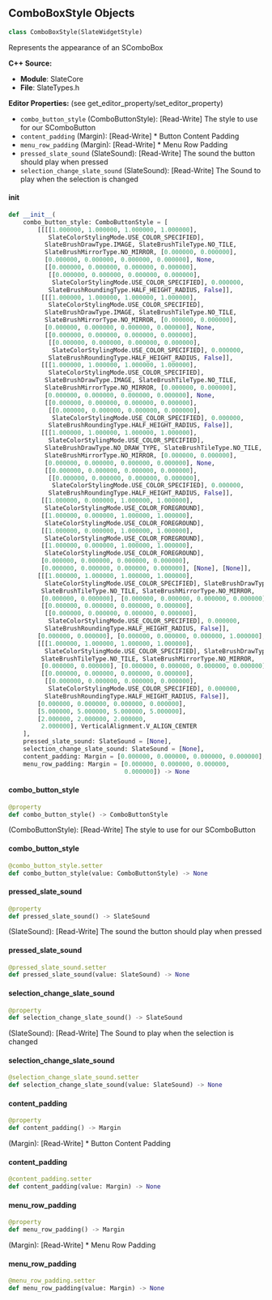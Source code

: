 ## ComboBoxStyle Objects

```python
class ComboBoxStyle(SlateWidgetStyle)
```

Represents the appearance of an SComboBox

**C++ Source:**

- **Module**: SlateCore
- **File**: SlateTypes.h

**Editor Properties:** (see get_editor_property/set_editor_property)

- ``combo_button_style`` (ComboButtonStyle):  [Read-Write] The style to use for our SComboButton
- ``content_padding`` (Margin):  [Read-Write] * Button Content Padding
- ``menu_row_padding`` (Margin):  [Read-Write] * Menu Row Padding
- ``pressed_slate_sound`` (SlateSound):  [Read-Write] The sound the button should play when pressed
- ``selection_change_slate_sound`` (SlateSound):  [Read-Write] The Sound to play when the selection is changed

<a id="unreal.ComboBoxStyle.__init__"></a>

#### __init__

```python
def __init__(
    combo_button_style: ComboButtonStyle = [
        [[[[1.000000, 1.000000, 1.000000, 1.000000],
           SlateColorStylingMode.USE_COLOR_SPECIFIED],
          SlateBrushDrawType.IMAGE, SlateBrushTileType.NO_TILE,
          SlateBrushMirrorType.NO_MIRROR, [0.000000, 0.000000],
          [0.000000, 0.000000, 0.000000, 0.000000], None,
          [[0.000000, 0.000000, 0.000000, 0.000000],
           [[0.000000, 0.000000, 0.000000, 0.000000],
            SlateColorStylingMode.USE_COLOR_SPECIFIED], 0.000000,
           SlateBrushRoundingType.HALF_HEIGHT_RADIUS, False]],
         [[[1.000000, 1.000000, 1.000000, 1.000000],
           SlateColorStylingMode.USE_COLOR_SPECIFIED],
          SlateBrushDrawType.IMAGE, SlateBrushTileType.NO_TILE,
          SlateBrushMirrorType.NO_MIRROR, [0.000000, 0.000000],
          [0.000000, 0.000000, 0.000000, 0.000000], None,
          [[0.000000, 0.000000, 0.000000, 0.000000],
           [[0.000000, 0.000000, 0.000000, 0.000000],
            SlateColorStylingMode.USE_COLOR_SPECIFIED], 0.000000,
           SlateBrushRoundingType.HALF_HEIGHT_RADIUS, False]],
         [[[1.000000, 1.000000, 1.000000, 1.000000],
           SlateColorStylingMode.USE_COLOR_SPECIFIED],
          SlateBrushDrawType.IMAGE, SlateBrushTileType.NO_TILE,
          SlateBrushMirrorType.NO_MIRROR, [0.000000, 0.000000],
          [0.000000, 0.000000, 0.000000, 0.000000], None,
          [[0.000000, 0.000000, 0.000000, 0.000000],
           [[0.000000, 0.000000, 0.000000, 0.000000],
            SlateColorStylingMode.USE_COLOR_SPECIFIED], 0.000000,
           SlateBrushRoundingType.HALF_HEIGHT_RADIUS, False]],
         [[[1.000000, 1.000000, 1.000000, 1.000000],
           SlateColorStylingMode.USE_COLOR_SPECIFIED],
          SlateBrushDrawType.NO_DRAW_TYPE, SlateBrushTileType.NO_TILE,
          SlateBrushMirrorType.NO_MIRROR, [0.000000, 0.000000],
          [0.000000, 0.000000, 0.000000, 0.000000], None,
          [[0.000000, 0.000000, 0.000000, 0.000000],
           [[0.000000, 0.000000, 0.000000, 0.000000],
            SlateColorStylingMode.USE_COLOR_SPECIFIED], 0.000000,
           SlateBrushRoundingType.HALF_HEIGHT_RADIUS, False]],
         [[1.000000, 0.000000, 1.000000, 1.000000],
          SlateColorStylingMode.USE_COLOR_FOREGROUND],
         [[1.000000, 0.000000, 1.000000, 1.000000],
          SlateColorStylingMode.USE_COLOR_FOREGROUND],
         [[1.000000, 0.000000, 1.000000, 1.000000],
          SlateColorStylingMode.USE_COLOR_FOREGROUND],
         [[1.000000, 0.000000, 1.000000, 1.000000],
          SlateColorStylingMode.USE_COLOR_FOREGROUND],
         [0.000000, 0.000000, 0.000000, 0.000000],
         [0.000000, 0.000000, 0.000000, 0.000000], [None], [None]],
        [[[1.000000, 1.000000, 1.000000, 1.000000],
          SlateColorStylingMode.USE_COLOR_SPECIFIED], SlateBrushDrawType.IMAGE,
         SlateBrushTileType.NO_TILE, SlateBrushMirrorType.NO_MIRROR,
         [0.000000, 0.000000], [0.000000, 0.000000, 0.000000, 0.000000], None,
         [[0.000000, 0.000000, 0.000000, 0.000000],
          [[0.000000, 0.000000, 0.000000, 0.000000],
           SlateColorStylingMode.USE_COLOR_SPECIFIED], 0.000000,
          SlateBrushRoundingType.HALF_HEIGHT_RADIUS, False]],
        [0.000000, 0.000000], [0.000000, 0.000000, 0.000000, 1.000000],
        [[[1.000000, 1.000000, 1.000000, 1.000000],
          SlateColorStylingMode.USE_COLOR_SPECIFIED], SlateBrushDrawType.IMAGE,
         SlateBrushTileType.NO_TILE, SlateBrushMirrorType.NO_MIRROR,
         [0.000000, 0.000000], [0.000000, 0.000000, 0.000000, 0.000000], None,
         [[0.000000, 0.000000, 0.000000, 0.000000],
          [[0.000000, 0.000000, 0.000000, 0.000000],
           SlateColorStylingMode.USE_COLOR_SPECIFIED], 0.000000,
          SlateBrushRoundingType.HALF_HEIGHT_RADIUS, False]],
        [0.000000, 0.000000, 0.000000, 0.000000],
        [5.000000, 5.000000, 5.000000, 5.000000],
        [2.000000, 2.000000, 2.000000,
         2.000000], VerticalAlignment.V_ALIGN_CENTER
    ],
    pressed_slate_sound: SlateSound = [None],
    selection_change_slate_sound: SlateSound = [None],
    content_padding: Margin = [0.000000, 0.000000, 0.000000, 0.000000],
    menu_row_padding: Margin = [0.000000, 0.000000, 0.000000,
                                0.000000]) -> None
```

<a id="unreal.ComboBoxStyle.combo_button_style"></a>

#### combo_button_style

```python
@property
def combo_button_style() -> ComboButtonStyle
```

(ComboButtonStyle):  [Read-Write] The style to use for our SComboButton

<a id="unreal.ComboBoxStyle.combo_button_style"></a>

#### combo_button_style

```python
@combo_button_style.setter
def combo_button_style(value: ComboButtonStyle) -> None
```

<a id="unreal.ComboBoxStyle.pressed_slate_sound"></a>

#### pressed_slate_sound

```python
@property
def pressed_slate_sound() -> SlateSound
```

(SlateSound):  [Read-Write] The sound the button should play when pressed

<a id="unreal.ComboBoxStyle.pressed_slate_sound"></a>

#### pressed_slate_sound

```python
@pressed_slate_sound.setter
def pressed_slate_sound(value: SlateSound) -> None
```

<a id="unreal.ComboBoxStyle.selection_change_slate_sound"></a>

#### selection_change_slate_sound

```python
@property
def selection_change_slate_sound() -> SlateSound
```

(SlateSound):  [Read-Write] The Sound to play when the selection is changed

<a id="unreal.ComboBoxStyle.selection_change_slate_sound"></a>

#### selection_change_slate_sound

```python
@selection_change_slate_sound.setter
def selection_change_slate_sound(value: SlateSound) -> None
```

<a id="unreal.ComboBoxStyle.content_padding"></a>

#### content_padding

```python
@property
def content_padding() -> Margin
```

(Margin):  [Read-Write] * Button Content Padding

<a id="unreal.ComboBoxStyle.content_padding"></a>

#### content_padding

```python
@content_padding.setter
def content_padding(value: Margin) -> None
```

<a id="unreal.ComboBoxStyle.menu_row_padding"></a>

#### menu_row_padding

```python
@property
def menu_row_padding() -> Margin
```

(Margin):  [Read-Write] * Menu Row Padding

<a id="unreal.ComboBoxStyle.menu_row_padding"></a>

#### menu_row_padding

```python
@menu_row_padding.setter
def menu_row_padding(value: Margin) -> None
```

<a id="unreal.SlateSound"></a>